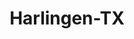 ---
title: Harlingen-TX
slug: harlingen-tx
f_state:
- cms/state/texas.md
f_locations:
- cms/payday-loan/ace-cash-america-903.md
- cms/payday-loan/advance-america-2328.md
- cms/payday-loan/b-w-finance-co-5058.md
- cms/payday-loan/b-w-finance-co-5063.md
- cms/payday-loan/cash-go-6150.md
- cms/payday-loan/check-go-9936.md
- cms/payday-loan/check-go-9979.md
- cms/payday-loan/checkrite-14441.md
- cms/payday-loan/chek-cash-inc-14887.md
- cms/payday-loan/mr-payroll-22211.md
- cms/payday-loan/rent-a-center-25928.md
- cms/payday-loan/speedy-check-no-35-26815.md
updated-on: '2024-05-30T13:41:28.615Z'
created-on: '2024-05-30T13:41:28.615Z'
published-on: '2024-05-30T13:54:32.469Z'
f_city: Harlingen
layout: '[city].html'
tags: city
---